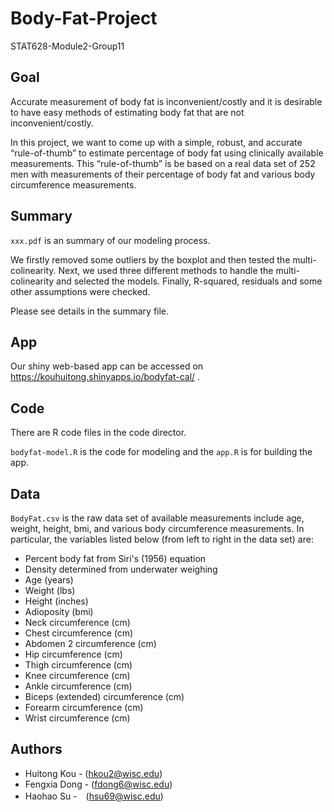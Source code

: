 # Body-Fat-Project
STAT628-Module2-Group11
## Goal
Accurate measurement of body fat is inconvenient/costly and it is desirable to have easy methods of estimating body fat that are not inconvenient/costly. 

In this project, we want to come up with a simple, robust, and accurate “rule-of-thumb” to estimate percentage of body fat using clinically available measurements. This “rule-of-thumb” is be based on a real data set of 252 men with measurements of their percentage of body fat and various body circumference measurements.

## Summary
`xxx.pdf` is an summary of our modeling process.

We firstly removed some outliers by the boxplot and then tested the multi-colinearity. Next, we used three different methods to handle the multi-colinearity and selected the models. Finally, R-squared, residuals and some other assumptions were checked.

Please see details in the summary file.

## App

Our shiny web-based app can be accessed on https://kouhuitong.shinyapps.io/bodyfat-cal/ .

## Code
There are R code files in the code director. 

`bodyfat-model.R` is the code for modeling and the `app.R` is for building the app.

## Data
`BodyFat.csv` is the raw data set of available measurements include age, weight, height, bmi, and various body circumference measurements. In particular, the variables listed below (from left to right in the data set) are:

- Percent body fat from Siri's (1956) equation
- Density determined from underwater weighing
- Age (years)
- Weight (lbs)
- Height (inches)
- Adioposity (bmi)
- Neck circumference (cm)
- Chest circumference (cm)
- Abdomen 2 circumference (cm)
- Hip circumference (cm)
- Thigh circumference (cm)
- Knee circumference (cm)
- Ankle circumference (cm)
- Biceps (extended) circumference (cm)
- Forearm circumference (cm)
- Wrist circumference (cm)


## Authors
- Huitong Kou - (hkou2@wisc.edu)
- Fengxia Dong - (fdong6@wisc.edu)
- Haohao Su -　(hsu69@wisc.edu)
